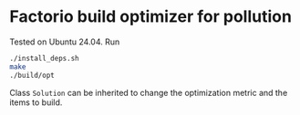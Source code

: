 
# Factorio build optimizer for pollution

Tested on Ubuntu 24.04. Run

```bash
./install_deps.sh
make
./build/opt
```

Class `Solution` can be inherited to change the optimization metric and the items to build.
